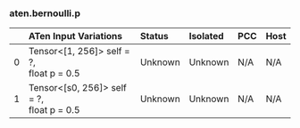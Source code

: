 ### aten.bernoulli.p
|    | ATen Input Variations                        | Status   | Isolated   | PCC   | Host   |
|---:|:---------------------------------------------|:---------|:-----------|:------|:-------|
|  0 | Tensor<[1, 256]> self = ?,<br>float p = 0.5  | Unknown  | Unknown    | N/A   | N/A    |
|  1 | Tensor<[s0, 256]> self = ?,<br>float p = 0.5 | Unknown  | Unknown    | N/A   | N/A    |

